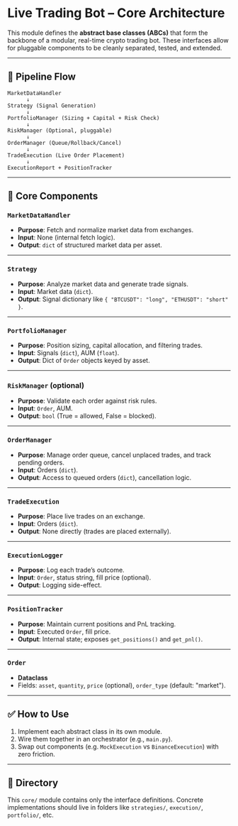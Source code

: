 # Live Trading Bot – Core Architecture

This module defines the **abstract base classes (ABCs)** that form the backbone of a modular, real-time crypto trading bot. These interfaces allow for pluggable components to be cleanly separated, tested, and extended.

---

## 🔁 Pipeline Flow

```
MarketDataHandler
      ↓
Strategy (Signal Generation)
      ↓
PortfolioManager (Sizing + Capital + Risk Check)
      ↓
RiskManager (Optional, pluggable)
      ↓
OrderManager (Queue/Rollback/Cancel)
      ↓
TradeExecution (Live Order Placement)
      ↓
ExecutionReport + PositionTracker
```

---

## 🧩 Core Components

### `MarketDataHandler`
- **Purpose**: Fetch and normalize market data from exchanges.
- **Input**: None (internal fetch logic).
- **Output**: `dict` of structured market data per asset.

---

### `Strategy`
- **Purpose**: Analyze market data and generate trade signals.
- **Input**: Market data (`dict`).
- **Output**: Signal dictionary like `{ "BTCUSDT": "long", "ETHUSDT": "short" }`.

---

### `PortfolioManager`
- **Purpose**: Position sizing, capital allocation, and filtering trades.
- **Input**: Signals (`dict`), AUM (`float`).
- **Output**: Dict of `Order` objects keyed by asset.

---

### `RiskManager` (optional)
- **Purpose**: Validate each order against risk rules.
- **Input**: `Order`, AUM.
- **Output**: `bool` (True = allowed, False = blocked).

---

### `OrderManager`
- **Purpose**: Manage order queue, cancel unplaced trades, and track pending orders.
- **Input**: Orders (`dict`).
- **Output**: Access to queued orders (`dict`), cancellation logic.

---

### `TradeExecution`
- **Purpose**: Place live trades on an exchange.
- **Input**: Orders (`dict`).
- **Output**: None directly (trades are placed externally).

---

### `ExecutionLogger`
- **Purpose**: Log each trade’s outcome.
- **Input**: `Order`, status string, fill price (optional).
- **Output**: Logging side-effect.

---

### `PositionTracker`
- **Purpose**: Maintain current positions and PnL tracking.
- **Input**: Executed `Order`, fill price.
- **Output**: Internal state; exposes `get_positions()` and `get_pnl()`.

---

### `Order`
- **Dataclass**
- Fields: `asset`, `quantity`, `price` (optional), `order_type` (default: "market").

---

## ✅ How to Use

1. Implement each abstract class in its own module.
2. Wire them together in an orchestrator (e.g., `main.py`).
3. Swap out components (e.g. `MockExecution` vs `BinanceExecution`) with zero friction.

---

## 📂 Directory

This `core/` module contains only the interface definitions. Concrete implementations should live in folders like `strategies/`, `execution/`, `portfolio/`, etc.

